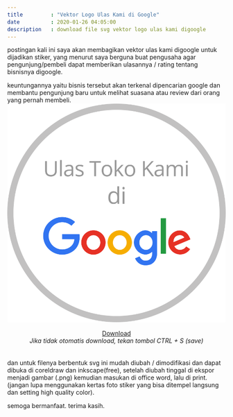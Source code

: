 ```yaml
---
title         : "Vektor Logo Ulas Kami di Google"
date          : 2020-01-26 04:05:00
description   : download file svg vektor logo ulas kami digoogle
---
```


postingan kali ini saya akan membagikan vektor ulas kami digoogle untuk dijadikan stiker, yang menurut saya berguna buat pengusaha agar pengunjung/pembeli dapat memberikan ulasannya / rating tentang bisnisnya digoogle.

keuntungannya yaitu bisnis tersebut akan terkenal dipencarian google dan membantu pengunjung baru untuk melihat suasana atau review dari orang yang pernah membeli.
<br>
![Ulas toko kami](/assets/post/Ulas%20Toko%20Kami%20di%20Google.png#center)
<div style='display:block;text-align:center;'><a href="http://zulfkr.my.id/external/Files/Vektor%20Ulas%20Toko%20Kami%20di%20Google.svg">Download</a><br>
<i>Jika tidak otomatis download, tekan tombol CTRL + S (save)</i></div>
<br><br>
dan untuk filenya berbentuk svg ini mudah diubah / dimodifikasi dan dapat dibuka di coreldraw dan inkscape(free), setelah diubah tinggal di ekspor menjadi gambar (.png) kemudian masukan di office word, lalu di print. (jangan lupa menggunakan kertas foto stiker yang bisa ditempel langsung dan setting high quality color).

semoga bermanfaat.
terima kasih.

